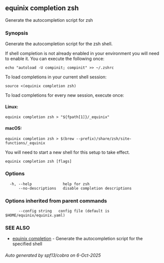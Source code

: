 ## equinix completion zsh

Generate the autocompletion script for zsh

### Synopsis

Generate the autocompletion script for the zsh shell.

If shell completion is not already enabled in your environment you will need
to enable it.  You can execute the following once:

	echo "autoload -U compinit; compinit" >> ~/.zshrc

To load completions in your current shell session:

	source <(equinix completion zsh)

To load completions for every new session, execute once:

#### Linux:

	equinix completion zsh > "${fpath[1]}/_equinix"

#### macOS:

	equinix completion zsh > $(brew --prefix)/share/zsh/site-functions/_equinix

You will need to start a new shell for this setup to take effect.


```
equinix completion zsh [flags]
```

### Options

```
  -h, --help              help for zsh
      --no-descriptions   disable completion descriptions
```

### Options inherited from parent commands

```
      --config string   config file (default is $HOME/equinix/equinix.yaml)
```

### SEE ALSO

* [equinix completion](equinix_completion.md)	 - Generate the autocompletion script for the specified shell

###### Auto generated by spf13/cobra on 6-Oct-2025
